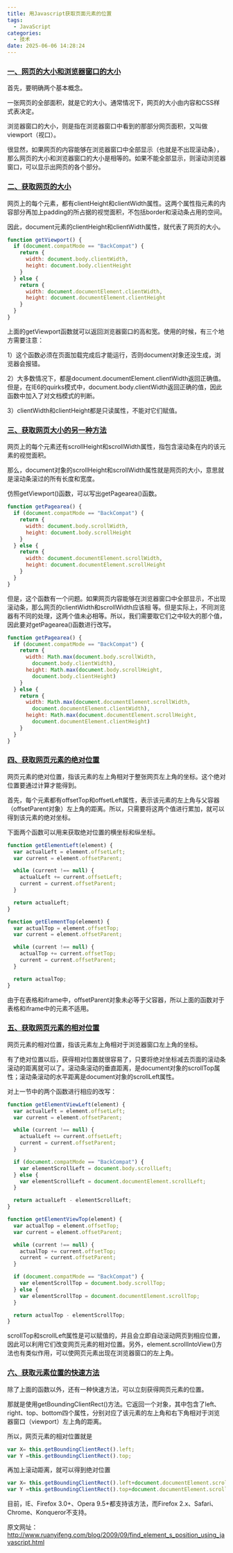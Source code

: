 ```yaml
---
title: 用Javascript获取页面元素的位置
tags:
  - JavaScript
categories:
  - 技术
date: 2025-06-06 14:28:24
---
```

### [一、网页的大小和浏览器窗口的大小](#1)

首先，要明确两个基本概念。

一张网页的全部面积，就是它的大小。通常情况下，网页的大小由内容和CSS样式表决定。

浏览器窗口的大小，则是指在浏览器窗口中看到的那部分网页面积，又叫做viewport（视口）。

很显然，如果网页的内容能够在浏览器窗口中全部显示（也就是不出现滚动条），那么网页的大小和浏览器窗口的大小是相等的。如果不能全部显示，则滚动浏览器窗口，可以显示出网页的各个部分。

### [二、获取网页的大小](#2)

网页上的每个元素，都有clientHeight和clientWidth属性。这两个属性指元素的内容部分再加上padding的所占据的视觉面积，不包括border和滚动条占用的空间。

因此，document元素的clientHeight和clientWidth属性，就代表了网页的大小。

```javascript
function getViewport() {
  if (document.compatMode == "BackCompat") {
    return {
      width: document.body.clientWidth,
      height: document.body.clientHeight
    }
  } else {
    return {
      width: document.documentElement.clientWidth,
      height: document.documentElement.clientHeight
    }
  }
}
```

上面的getViewport函数就可以返回浏览器窗口的高和宽。使用的时候，有三个地方需要注意：

1）这个函数必须在页面加载完成后才能运行，否则document对象还没生成，浏览器会报错。

2）大多数情况下，都是document.documentElement.clientWidth返回正确值。但是，在IE6的quirks模式中，document.body.clientWidth返回正确的值，因此函数中加入了对文档模式的判断。

3）clientWidth和clientHeight都是只读属性，不能对它们赋值。

### [三、获取网页大小的另一种方法](#3)

网页上的每个元素还有scrollHeight和scrollWidth属性，指包含滚动条在内的该元素的视觉面积。

那么，document对象的scrollHeight和scrollWidth属性就是网页的大小，意思就是滚动条滚过的所有长度和宽度。

仿照getViewport()函数，可以写出getPagearea()函数。

```javascript
function getPagearea() {
  if (document.compatMode == "BackCompat") {
    return {
      width: document.body.scrollWidth,
      height: document.body.scrollHeight
    }
  } else {
    return {
      width: document.documentElement.scrollWidth,
      height: document.documentElement.scrollHeight
    }
  }
}
```

但是，这个函数有一个问题。如果网页内容能够在浏览器窗口中全部显示，不出现滚动条，那么网页的clientWidth和scrollWidth应该相 等。但是实际上，不同浏览器有不同的处理，这两个值未必相等。所以，我们需要取它们之中较大的那个值，因此要对getPagearea()函数进行改写。

```javascript
function getPagearea() {
  if (document.compatMode == "BackCompat") {
    return {
      width: Math.max(document.body.scrollWidth,
        document.body.clientWidth),
      height: Math.max(document.body.scrollHeight,
        document.body.clientHeight)
    }
  } else {
    return {
      width: Math.max(document.documentElement.scrollWidth,
        document.documentElement.clientWidth),
      height: Math.max(document.documentElement.scrollHeight,
        document.documentElement.clientHeight)
    }
  }
}
```

### [四、获取网页元素的绝对位置](#4)

网页元素的绝对位置，指该元素的左上角相对于整张网页左上角的坐标。这个绝对位置要通过计算才能得到。

首先，每个元素都有offsetTop和offsetLeft属性，表示该元素的左上角与父容器（offsetParent对象）左上角的距离。所以，只需要将这两个值进行累加，就可以得到该元素的绝对坐标。

下面两个函数可以用来获取绝对位置的横坐标和纵坐标。

```js
function getElementLeft(element) {
  var actualLeft = element.offsetLeft;
  var current = element.offsetParent;

  while (current !== null) {
    actualLeft += current.offsetLeft;
    current = current.offsetParent;
  }

  return actualLeft;
}

function getElementTop(element) {
  var actualTop = element.offsetTop;
  var current = element.offsetParent;

  while (current !== null) {
    actualTop += current.offsetTop;
    current = current.offsetParent;
  }

  return actualTop;
}
```

由于在表格和iframe中，offsetParent对象未必等于父容器，所以上面的函数对于表格和iframe中的元素不适用。

### [五、获取网页元素的相对位置](#5)


网页元素的相对位置，指该元素左上角相对于浏览器窗口左上角的坐标。

有了绝对位置以后，获得相对位置就很容易了，只要将绝对坐标减去页面的滚动条滚动的距离就可以了。滚动条滚动的垂直距离，是document对象的scrollTop属性；滚动条滚动的水平距离是document对象的scrollLeft属性。

对上一节中的两个函数进行相应的改写：

```js
function getElementViewLeft(element) {
  var actualLeft = element.offsetLeft;
  var current = element.offsetParent;

  while (current !== null) {
    actualLeft += current.offsetLeft;
    current = current.offsetParent;
  }

  if (document.compatMode == "BackCompat") {
    var elementScrollLeft = document.body.scrollLeft;
  } else {
    var elementScrollLeft = document.documentElement.scrollLeft;
  }

  return actualLeft - elementScrollLeft;
}

function getElementViewTop(element) {
  var actualTop = element.offsetTop;
  var current = element.offsetParent;

  while (current !== null) {
    actualTop += current.offsetTop;
    current = current.offsetParent;
  }

  if (document.compatMode == "BackCompat") {
    var elementScrollTop = document.body.scrollTop;
  } else {
    var elementScrollTop = document.documentElement.scrollTop;
  }

  return actualTop - elementScrollTop;
}
```

scrollTop和scrollLeft属性是可以赋值的，并且会立即自动滚动网页到相应位置，因此可以利用它们改变网页元素的相对位置。另外，element.scrollIntoView()方法也有类似作用，可以使网页元素出现在浏览器窗口的左上角。

### [六、获取元素位置的快速方法](#6)

除了上面的函数以外，还有一种快速方法，可以立刻获得网页元素的位置。

那就是使用getBoundingClientRect()方法。它返回一个对象，其中包含了left、right、top、bottom四个属性，分别对应了该元素的左上角和右下角相对于浏览器窗口（viewport）左上角的距离。

所以，网页元素的相对位置就是

```js
var X= this.getBoundingClientRect().left;
var Y =this.getBoundingClientRect().top;
```

再加上滚动距离，就可以得到绝对位置

```js
var X= this.getBoundingClientRect().left+document.documentElement.scrollLeft;
var Y =this.getBoundingClientRect().top+document.documentElement.scrollTop;
```
目前，IE、Firefox 3.0+、Opera 9.5+都支持该方法，而Firefox 2.x、Safari、Chrome、Konqueror不支持。

 

原文网址：http://www.ruanyifeng.com/blog/2009/09/find_element_s_position_using_javascript.html
